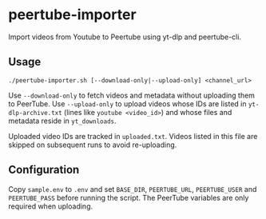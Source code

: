 # peertube-importer
Import videos from Youtube to Peertube using yt-dlp and peertube-cli.

## Usage

```
./peertube-importer.sh [--download-only|--upload-only] <channel_url>
```

Use `--download-only` to fetch videos and metadata without uploading them to
PeerTube. Use `--upload-only` to upload videos whose IDs are listed in
`yt-dlp-archive.txt` (lines like `youtube <video_id>`) and whose files and
metadata reside in `yt_downloads`.

Uploaded video IDs are tracked in `uploaded.txt`. Videos listed in this file
are skipped on subsequent runs to avoid re-uploading.

## Configuration
Copy `sample.env` to `.env` and set `BASE_DIR`, `PEERTUBE_URL`, `PEERTUBE_USER`
and `PEERTUBE_PASS` before running the script. The PeerTube variables are only
required when uploading.
